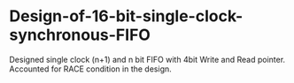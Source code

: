 # Design-of-16-bit-single-clock-synchronous-FIFO
Designed single clock (n+1) and n bit FIFO with 4bit Write and Read pointer. Accounted for RACE condition in the design. 
